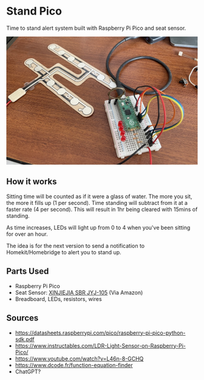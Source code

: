 # Stand Pico
Time to stand alert system built with Raspberry Pi Pico and seat sensor.

![Photo of basic setup](https://raw.githubusercontent.com/cballenar/stand-pico/main/stand-pico.jpg)

## How it works
Sitting time will be counted as if it were a glass of water. The more you sit, the more it fills up (1 per second). Time standing will subtract from it at a faster rate (4 per second). This will result in 1hr being cleared with 15mins of standing.

As time increases, LEDs will light up from 0 to 4 when you've been sitting for over an hour.

The idea is for the next version to send a notification to Homekit/Homebridge to alert you to stand up.

## Parts Used
- Raspberry Pi Pico
- Seat Sensor: [XINJIEJIA SBR JYJ-105](http://en.szxjj.com/index.php?m=content&c=index&a=show&catid=13&id=3) (Via Amazon)
- Breadboard, LEDs, resistors, wires

## Sources
- https://datasheets.raspberrypi.com/pico/raspberry-pi-pico-python-sdk.pdf
- https://www.instructables.com/LDR-Light-Sensor-on-Raspberry-Pi-Pico/
- https://www.youtube.com/watch?v=L46n-8-GCHQ
- https://www.dcode.fr/function-equation-finder
- ChatGPT?
